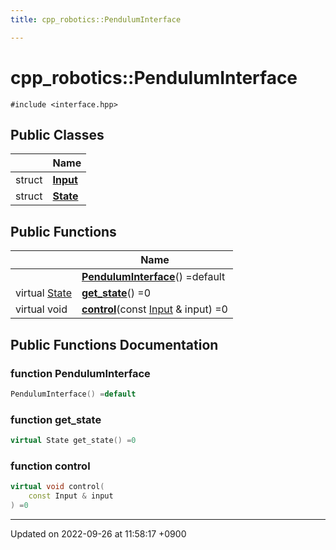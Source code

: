 ```yaml
---
title: cpp_robotics::PendulumInterface

---
```


# cpp_robotics::PendulumInterface






`#include <interface.hpp>`

## Public Classes

|                | Name           |
| -------------- | -------------- |
| struct | **[Input](/cpp_robotics/doxybook/Classes/structcpp__robotics_1_1PendulumInterface_1_1Input/)**  |
| struct | **[State](/cpp_robotics/doxybook/Classes/structcpp__robotics_1_1PendulumInterface_1_1State/)**  |

## Public Functions

|                | Name           |
| -------------- | -------------- |
| | **[PendulumInterface](/cpp_robotics/doxybook/Classes/classcpp__robotics_1_1PendulumInterface/#function-penduluminterface)**() =default |
| virtual [State](/cpp_robotics/doxybook/Classes/structcpp__robotics_1_1PendulumInterface_1_1State/) | **[get_state](/cpp_robotics/doxybook/Classes/classcpp__robotics_1_1PendulumInterface/#function-get-state)**() =0 |
| virtual void | **[control](/cpp_robotics/doxybook/Classes/classcpp__robotics_1_1PendulumInterface/#function-control)**(const [Input](/cpp_robotics/doxybook/Classes/structcpp__robotics_1_1PendulumInterface_1_1Input/) & input) =0 |

## Public Functions Documentation

### function PendulumInterface

```cpp
PendulumInterface() =default
```


### function get_state

```cpp
virtual State get_state() =0
```


### function control

```cpp
virtual void control(
    const Input & input
) =0
```


-------------------------------

Updated on 2022-09-26 at 11:58:17 +0900